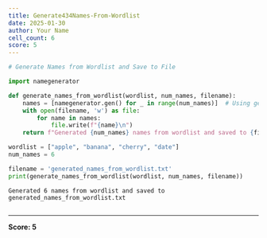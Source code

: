 ```yaml
---
title: Generate434Names-From-Wordlist
date: 2025-01-30
author: Your Name
cell_count: 6
score: 5
---
```


```python
# Generate Names from Wordlist and Save to File
```


```python
import namegenerator
```


```python
def generate_names_from_wordlist(wordlist, num_names, filename):
    names = [namegenerator.gen() for _ in range(num_names)]  # Using gen as default function
    with open(filename, 'w') as file:
        for name in names:
            file.write(f"{name}\n")
    return f"Generated {num_names} names from wordlist and saved to {filename}"

```


```python
wordlist = ["apple", "banana", "cherry", "date"]
num_names = 6
```


```python
filename = 'generated_names_from_wordlist.txt'
print(generate_names_from_wordlist(wordlist, num_names, filename))
```

    Generated 6 names from wordlist and saved to generated_names_from_wordlist.txt



```python

```


---
**Score: 5**
